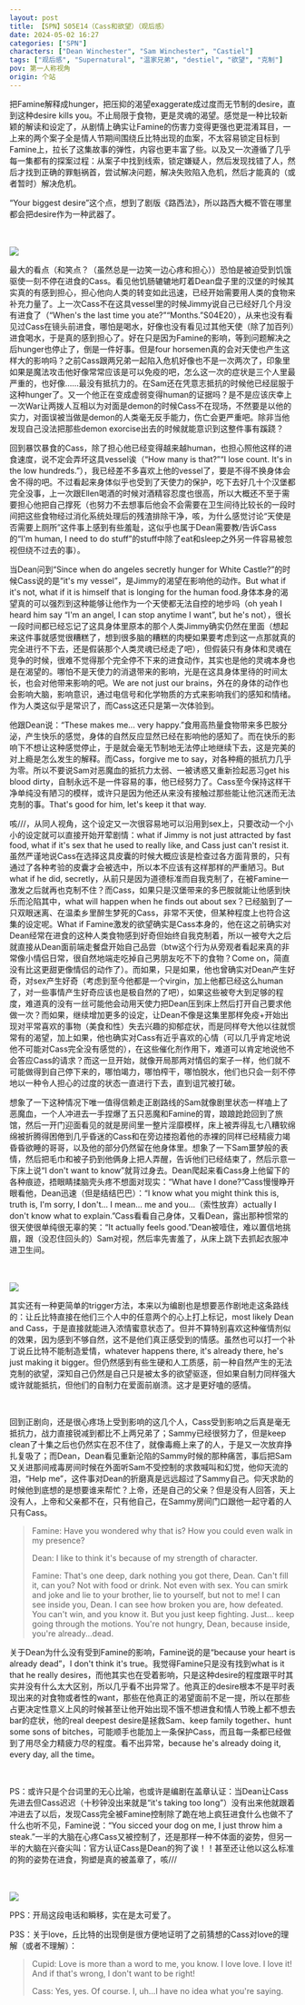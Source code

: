 ```yaml
---
layout: post
title: 【SPN】S05E14（Cass和欲望）（观后感）
date: 2024-05-02 16:27
categories: ["SPN"]
characters: ["Dean Winchester", "Sam Winchester", "Castiel"]
tags: ["观后感", "Supernatural", "温家兄弟", "destiel", "欲望", "克制"]
pov: 第一人称视角
origin: 个站
---
```


把Famine解释成hunger，把压抑的渴望exaggerate成过度而无节制的desire，直到这种desire kills you。不止局限于食物，更是灵魂的渴望。感觉是一种比较新颖的解读和设定了，从剧情上确实让Famine的伤害力变得更强也更混淆耳目，一上来的两个案子全是情人节期间围绕丘比特出现的血案，不太容易锁定目标到Famine上，拉长了这集故事的弹性，内容也更丰富了些。以及又一次遵循了几乎每一集都有的探案过程：从案子中找到线索，锁定嫌疑人，然后发现找错了人，然后才找到正确的罪魁祸首，尝试解决问题，解决失败陷入危机，然后才能真的（或者暂时）解决危机。

“Your biggest desire”这个点，想到了剧版《路西法》，所以路西大概不管在哪里都会把desire作为一种武器了。

<br><br>
![](https://raw.githubusercontent.com/junesirius/junesirius.github.io/master/assets/images/SPN/S05/2024-05-01-SPN-0514-3.jpg)
<br>

最大的看点（和笑点？（虽然总是一边笑一边心疼和担心））恐怕是被迫受到饥饿驱使一刻不停在进食的Cass。看见他饥肠辘辘地盯着Dean盘子里的汉堡的时候其实真的有感到担心，担心他向人类的转变如此迅速，已经开始需要用人类的食物来补充力量了。上一次Cass不在这具vessel里的时候Jimmy说自己已经好几个月没有进食了（“When's the last time you ate?”“Months.”S04E20），从来也没有看见过Cass在镜头前进食，哪怕是喝水，好像也没有看见过其他天使（除了加百列）进食喝水，于是真的感到担心了。好在只是因为Famine的影响，等到问题解决之后hunger也停止了，倒是一件好事。但是four horsemen真的会对天使也产生这样大的影响吗？之前Cass跟两兄弟一起陷入危机好像也不是一次两次了，印象里如果是魔法攻击他好像常常应该是可以免疫的吧，怎么这一次的症状是三个人里最严重的，也好像……最没有抵抗力的。在Sam还在凭意志抵抗的时候他已经屈服于这种hunger了。又一个他正在变成虚弱变得human的证据吗？是不是应该庆幸上一次War让两拨人互相以为对面是demon的时候Cass不在现场，不然要是以他的实力，对面误被当做是demon的人类毫无反手能力，伤亡会更严重吧。除非当他发现自己没法把那些demon exorcise出去的时候就能意识到这整件事有蹊跷？

回到暴饮暴食的Cass，除了担心他已经变得越来越human，也担心照他这样的进食速度，说不定会弄坏这具vessel诶（“How many is that?”“I lose count. It's in the low hundreds.”），我已经差不多喜欢上他的vessel了，要是不得不换身体会舍不得的吧。不过看起来身体似乎也受到了天使力的保护，吃下去好几十个汉堡都完全没事，上一次跟Ellen喝酒的时候对酒精容忍度也很高，所以大概还不至于需要担心他把自己撑死（也努力不去想事后他会不会需要在卫生间待比较长的一段时间把这些食物经过消化系统处理后的残渣排除干净，咳，为什么感觉讨论“天使是否需要上厕所”这件事上感到有些羞耻，这似乎也属于Dean需要教/告诉Cass的“I'm human, I need to do stuff”的stuff中除了eat和sleep之外另一件容易被忽视但绕不过去的事）。

当Dean问到“Since when do angeles secretly hunger for White Castle?”的时候Cass说的是“it's my vessel”，是Jimmy的渴望在影响他的动作。But what if it's not, what if it is himself that is longing for the human food.身体本身的渴望真的可以强烈到这种能够让他作为一个天使都无法自控的地步吗（oh yeah I heard him say “I'm an angel, I can stop anytime I want”, but he's not），很长一段时间都已经忘记了这具身体里原本的那个人类Jimmy确实仍然在里面（想起来这件事就感觉很糟糕了，想到很多脑的糟糕的肉梗如果要考虑到这一点那就真的完全进行不下去，还是假装那个人类灵魂已经走了吧），但假装只有身体和灵魂在竞争的时候，很难不觉得那个完全停不下来的进食动作，其实也是他的灵魂本身也是在渴望的。哪怕不是天使力的消退带来的影响，光是在这具身体里待的时间太长，也会对他带来影响的吧。We are not just our brains，外在的身体的动作也会影响大脑，影响意识，通过电信号和化学物质的方式来影响我们的感知和情绪。作为人类这似乎是常识了，而Cass这还只是第一次体验到。

他跟Dean说：“These makes me... very happy.”食用高热量食物带来多巴胺分泌，产生快乐的感觉，身体的自然反应显然已经在影响他的感知了。而在快乐的影响下不想让这种感觉停止，于是就会毫无节制地无法停止地继续下去，这是完美的对上瘾是怎么发生的解释。而Cass，forgive me to say，对各种瘾的抵抗力几乎为零。所以不要说Sam对恶魔血的抵抗力太弱、一被诱惑又重新捡起恶习get his blood dirty，自制永远不是一件容易的事，他已经努力了。Cass至今保持这样干净单纯没有陋习的模样，或许只是因为他还从来没有接触过那些能让他沉迷而无法克制的事。That's good for him, let's keep it that way.

咳///，从同人视角，这个设定又一次很容易地可以沿用到sex上，只要改动一个小小的设定就可以直接开始开荤剧情：what if Jimmy is not just attracted by fast food, what if it's sex that he used to really like, and Cass just can't resist it.虽然严谨地说Cass在选择这具皮囊的时候大概应该是检查过各方面背景的，只有通过了各种考验的皮囊才会被选中，所以本不应该有这样那样的严重陋习。But what if he did, secretly，从前只是因为道德标准而自我克制了，在被Famine一激发之后就再也克制不住？而Cass，如果只是汉堡带来的多巴胺就能让他感到快乐而沦陷其中，what will happen when he finds out about sex？已经脑到了一只双眼迷离、在温柔乡里醉生梦死的Cass，非常不天使，但某种程度上也符合这集的设定呢。What if Famine激发的欲望确实是Cass本身的，他在这之前确实对Dean经常在进食的这种人类食物感到好奇但始终自我克制着，所以一被夸大之后就直接从Dean面前端走餐盘开始自己品尝（btw这个行为从旁观者看起来真的非常像小情侣日常，很自然地端走吃掉自己男朋友吃不下的食物？Come on，简直没有比这更甜更像情侣的动作了）。而如果，只是如果，他也曾确实对Dean产生好奇，对sex产生好奇（考虑到至今他都是一个virgin，加上他都已经这么human了，对一些事情产生好奇应该也是极自然的了吧），如果这些被夸大到足够的程度，难道真的没有一丝可能他会动用天使力把Dean压到床上然后打开自己要求他做一次？而如果，继续增加更多的设定，让Dean不像是这集里那样免疫+开始出现对平常喜欢的事物（美食和性）失去兴趣的抑郁症状，而是同样夸大他以往就惯常有的渴望，加上如果，他也确实对Cass有近乎喜欢的心情（可以几乎肯定地说他不可能对Cass完全没有感觉的），在这些催化剂作用下，难道可以肯定地说他不会答应Cass的请求？而这一旦开始，就像开局那两对情侣的案子一样，他们就不可能做得到自己停下来的，哪怕竭力，哪怕榨干，哪怕脱水，他们也只会一刻不停地以一种令人担心的过度的状态一直进行下去，直到诅咒被打破。

想象了一下这种情况下唯一值得信赖走正剧路线的Sam就像剧里状态一样嗑上了恶魔血，一个人冲进去一手捏爆了五只恶魔和Famine的胃，踉踉跄跄回到了旅馆，然后一开门迎面看见的就是房间里一整片淫靡模样，床上被弄得乱七八糟软绵绵被折腾得困倦到几乎昏迷的Cass和在旁边搂抱着他的赤裸的同样已经精疲力竭昏昏欲睡的哥哥，以及他的部分仍然留在他身体里。想象了一下Sam噩梦般的表情，然后把毛巾和被子扔到他俩身上把人弄醒，告诉他们已经结束了，然后示意一下床上说“I don't want to know”就背过身去。Dean爬起来看Cass身上他留下的各种痕迹，捂眼睛揉脑壳头疼不想面对现实：“What have I done?”Cass慢慢睁开眼看他，Dean迅速（但是结结巴巴）：“I know what you might think this is, truth is, I'm sorry, I don't... I mean... me and you...（索性放弃）actually I don't know what to explain.”Cass看看自己身体，又看Dean，露出那种惯常的很天使很单纯很无辜的笑：“It actually feels good.”Dean被噎住，难以置信地挑眉，跟（没忍住回头的）Sam对视，然后率先害羞了，从床上跳下去抓起衣服冲进卫生间。

<br><br>
![](https://raw.githubusercontent.com/junesirius/junesirius.github.io/master/assets/images/SPN/S05/2024-05-01-SPN-0514-2.jpg)
<br>

其实还有一种更简单的trigger方法，本来以为编剧也是想要恶作剧地走这条路线的：让丘比特直接在他们三个人中的任意两个的心上打上标记，most likely Dean and Cass，于是直接就能进入浓情蜜意状态了。但并不算特别喜欢这种催情剂似的效果，因为感到不够自然，这不是他们真正感受到的情感。虽然也可以打一个补丁说丘比特不能制造爱情，whatever happens there, it's already there, he's just making it bigger。但仍然感到有些生硬和人工质感，前一种自然产生的无法克制的欲望，深知自己仍然是自己只是被太多的欲望驱逐，但如果自制力同样强大或许就能抵抗，但他们的自制力在爱面前崩溃。这才是更好嗑的感情。

<br>

回到正剧向，还是很心疼场上受到影响的这几个人，Cass受到影响之后真是毫无抵抗力，战力直接锐减到都比不上两兄弟了；Sammy已经很努力了，但是keep clean了十集之后也仍然实在忍不住了，就像毒瘾上来了的人，于是又一次放弃挣扎复吸了；而Dean，Dean看见重新沦陷的Sammy时候的那种痛苦，事后把Sam又关进那间戒毒房间时候在外面听Sam不受控制的求救喊叫和幻觉，他仰天流的泪，“Help me”，这件事对Dean的折磨真是远远超过了Sammy自己。仰天求助的时候他到底想的是想要谁来帮忙？上帝，还是自己的父亲？但是没有人回答，天上没有人，上帝和父亲都不在，只有他自己，在Sammy房间门口跟他一起守着的人只有Cass。

> Famine: Have you wondered why that is? How you could even walk in my presence?
>
> Dean: I like to think it's because of my strength of character.
>
> Famine: That's one deep, dark nothing you got there, Dean. Can't fill it, can you? Not with food or drink. Not even with sex. You can smirk and joke and lie to your brother, lie to yourself, but not to me! I can see inside you, Dean. I can see how broken you are, how defeated. You can't win, and you know it. But you just keep fighting. Just... keep going through the motions. You're not hungry, Dean, because inside, you're already...dead.

关于Dean为什么没有受到Famine的影响，Famine说的是“because your heart is already dead”，I don't think it's true。我觉得Famine只是没有找到what is it that he really desires，而他其实也在受着影响，只是这种desire的程度跟平时其实并没有什么太大区别，所以几乎看不出异常了。他真正的desire根本不是平时表现出来的对食物或者性的want，那些在他真正的渴望面前不足一提，所以在那些占更决定性意义上风的时候甚至让他开始出现不饿不想进食和情人节晚上都不想去bar的症状，他的real deepest desire是拯救Sam、keep family together、hunt some sons of bitches，可能顺手也能加上一条保护Cass，而且每一条都已经做到了用尽全力精疲力尽的程度。看不出异常，because he's already doing it, every day, all the time。

<br>

PS：或许只是个台词里的无心比喻，也或许是编剧在盖章认证：当Dean让Cass先进去但Cass迟迟（十秒钟没出来就是“it's taking too long”）没有出来他就跟着冲进去了以后，发现Cass完全被Famine控制除了跪在地上疯狂进食什么也做不了什么也听不见，Famine说：“You sicced your dog on me, I just throw him a steak.”一半的大脑在心疼Cass又被控制了，还是那样一种不体面的姿势，但另一半的大脑在兴奋尖叫：官方认证Cass是Dean的狗了诶！！甚至还让他以这么标准的狗的姿势在进食，狗塑是真的被盖章了，咳///

<br><br>
![](https://raw.githubusercontent.com/junesirius/junesirius.github.io/master/assets/images/SPN/S05/2024-05-01-SPN-0514-1.jpg)
<br>

PPS：开局这段电话和瞬移，实在是太可爱了。

P3S：关于love，丘比特的出现倒是很方便地证明了之前猜想的Cass对love的理解（或者不理解）：

> Cupid: Love is more than a word to me, you know. I love love. I love it! And if that's wrong, I don't want to be right!
>
> Cass: Yes, yes. Of course. I, uh...I have no idea what you're saying.
